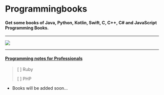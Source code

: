 # Programmingbooks
#### Get some books of Java, Python, Kotlin, Swift, C, C++, C# and JavaScript Programming Books.<br/>
---

[<img src='https://github.com/ShivaniMakvana/Programmingbooks/blob/main/images/slide01.jpg'>](https://shivanimakvana.github.io/Programmingbooks)

---

#### [Programming notes for Professionals](https://books.goalkicker.com)

>[ ] Ruby
>
>[ ] PHP 

- Books will be added soon...
